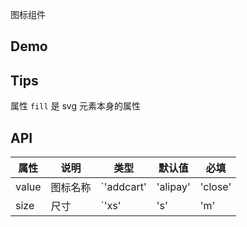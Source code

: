 图标组件

## Demo

## Tips

属性 `fill` 是 svg 元素本身的属性

## API

| 属性  | 说明     | 类型                                                              | 默认值 | 必填    |
| ----- | -------- | ----------------------------------------------------------------- | ------ | ------- |
| value | 图标名称 | `'addcart' | 'alipay' | 'close' | 'remind' | 'selected' | string` | -      | `true`  |
| size  | 尺寸     | `'xs' | 's' | 'm' | 'l' | 'xl'`                                   | `'l'`  | `false` |
